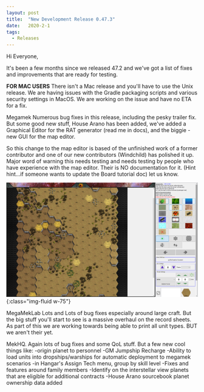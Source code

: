 ```yaml
---
layout: post
title:  "New Development Release 0.47.3"
date:   2020-2-1
tags:
  - Releases
---
```

Hi Everyone,

It's been a few months since we released 47.2 and we've got a list of fixes and improvements that are ready for testing.

**FOR MAC USERS**
There isn't a Mac release and you'll have to use the Unix release. We are having issues with the Gradle packaging scripts and various security settings in MacOS.  We are working on the issue and have no ETA for a fix.

Megamek
Numerous bug fixes in this release, including the pesky trailer fix. But some good new stuff, House Arano has been added, we've added a Graphical Editor for the RAT generator (read me in docs), and the biggie -new GUI for the map editor.

So this change to the map editor is based of the unfinished work of a former contributor and one of our new contributors (Windchild) has polished it up. Major word of warning this needs testing and needs testing by people who have experience with the map editor. Their is NO documentation for it. (Hint hint...if someone wants to update the Board tutorial doc) let us know.

![New Map GUI](/assets/images/Map_Editor/MapEditor.png){:class="img-fluid w-75"}

MegaMekLab
Lots and Lots of bug fixes especially around large craft. But the big stuff you'll start to see is a massive overhaul on the record sheets. As part of this we are working towards being able to print all unit types. BUT we aren't their yet.

MekHQ.
Again lots of bug fixes and some QoL stuff. But a few new cool things like:
-origin planet to personnel
-GM Jumpship Recharge
-Ability to load units into dropships/warships for automatic deployment to megamek scenarios
-in Hangar's Assign Tech menu, group by skill level
-Fixes and features around family members
-Identify on the interstellar view planets that are eligible for additional contracts
-House Arano sourcebook planet ownership data added

